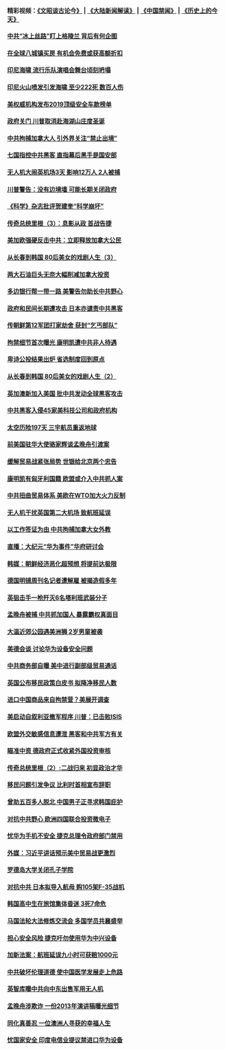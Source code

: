 #### 精彩视频：[《文昭谈古论今》](https://github.com/gfw-breaker/wenzhao/blob/master/README.md?t=12231831) | [《大陆新闻解读》](https://github.com/gfw-breaker/ntdtv-comedy/blob/master/README.md?t=12231831) | [《中国禁闻》](https://github.com/gfw-breaker/ntdtv-news/blob/master/README.md?t=12231831) | [《历史上的今天》](https://github.com/gfw-breaker/today-in-history/blob/master/README.md?t=12231831) 

#### [中共“冰上丝路”盯上格陵兰 背后有何企图](../pages/nsc418/n10926007.md?t=12231831) 

#### [在全球八城镇买房 有机会免费或获高额折扣](../pages/nsc418/n10927163.md?t=12231831) 

#### [印尼海啸 流行乐队演唱会舞台顷刻坍塌](../pages/nsc418/n10927974.md?t=12231831) 

#### [印尼火山喷发引发海啸 至少222死 数百人伤](../pages/nsc418/n10927495.md?t=12231831) 

#### [美权威机构发布2019顶级安全车款榜单](../pages/nsc418/n10927038.md?t=12231831) 

#### [政府关门 川普取消赴海湖山庄度圣诞](../pages/nsc418/n10927613.md?t=12231831) 

#### [中共拘捕加拿大人 引外界关注“禁止出境”](../pages/nsc418/n10927145.md?t=12231831) 

#### [七国指控中共黑客 直指幕后黑手是国安部](../pages/nsc418/n10927012.md?t=12231831) 

#### [无人机大闹英机场3天 影响12万人 2人被捕](../pages/nsc418/n10926742.md?t=12231831) 

#### [川普警告：没有边境墙 可能长期关闭政府](../pages/nsc418/n10926277.md?t=12231831) 

#### [《科学》杂志批评贺建奎“科学崩坏”](../pages/nsc418/n10925960.md?t=12231831) 

#### [传奇总统里根（3）：息影从政 首战告捷](../pages/nsc418/n10925669.md?t=12231831) 

#### [美加欧强硬反击中共：立即释放加拿大公民](../pages/nsc418/n10925745.md?t=12231831) 

#### [从长春到韩国 80后美女的戏剧人生（3）](../pages/nsc418/n10923009.md?t=12231831) 

#### [两大石油巨头无奈大幅削减加拿大投资](../pages/nsc418/n10925542.md?t=12231831) 

#### [多边银行帮一带一路 美警告勿助长中共野心](../pages/nsc418/n10925309.md?t=12231831) 

#### [政府和民间长期遭攻击 日本亦谴责中共黑客](../pages/nsc418/n10924008.md?t=12231831) 

#### [传朝鲜第12军团打家劫舍 获封“乞丐部队”](../pages/nsc418/n10924553.md?t=12231831) 

#### [拘禁细节首次曝光 康明凯遭中共非人待遇](../pages/nsc418/n10924051.md?t=12231831) 

#### [卑诗公投结果出炉 省选制度回到原点](../pages/nsc418/n10924449.md?t=12231831) 

#### [从长春到韩国 80后美女的戏剧人生（2）](../pages/nsc418/n10916777.md?t=12231831) 

#### [英加澳新加入美国 批中共发动全球黑客攻击](../pages/nsc418/n10923357.md?t=12231831) 

#### [中共黑客入侵45家美科技公司和政府机构](../pages/nsc418/n10923136.md?t=12231831) 

#### [太空历险197天 三宇航员重返地球](../pages/nsc418/n10922909.md?t=12231831) 

#### [前美国驻华大使骆家辉谈孟晚舟引渡案](../pages/nsc418/n10923038.md?t=12231831) 

#### [缓解贸易战紧张局势 世银给北京两个忠告](../pages/nsc418/n10923048.md?t=12231831) 

#### [康明凯有匈牙利国籍 欧盟或介入中共抓人案](../pages/nsc418/n10922924.md?t=12231831) 

#### [中共扭曲贸易体系 美欧在WTO加大火力反制](../pages/nsc418/n10922906.md?t=12231831) 

#### [无人机干扰英国第二大机场 致航班延误](../pages/nsc418/n10922740.md?t=12231831) 

#### [以工作签证为由 中共拘捕加拿大女外教](../pages/nsc418/n10922534.md?t=12231831) 

#### [直播：大纪元“华为事件”华府研讨会](../pages/nsc418/n10921256.md?t=12231831) 

#### [韩媒：朝鲜经济恶化超预想 将提前达极限](../pages/nsc418/n10921675.md?t=12231831) 

#### [德国明镜周刊名记者遭解雇 被揭造假多年](../pages/nsc418/n10922296.md?t=12231831) 

#### [英狙击手一枪歼灭6名塔利班武装分子](../pages/nsc418/n10921949.md?t=12231831) 

#### [孟晚舟被捕 中共抓加国人 暴露霸权真面目](../pages/nsc418/n10921038.md?t=12231831) 

#### [大温近郊公园遇美洲狮 2岁男童被袭](../pages/nsc418/n10921281.md?t=12231831) 

#### [美德会谈 讨论华为设备安全问题](../pages/nsc418/n10921303.md?t=12231831) 

#### [中共商务部自曝 美中进行副部级贸易通话](../pages/nsc418/n10920635.md?t=12231831) 

#### [英国公布移民政策白皮书 拟降净移民人数](../pages/nsc418/n10920597.md?t=12231831) 

#### [进口中国商品来自拘禁营？美展开调查](../pages/nsc418/n10920326.md?t=12231831) 

#### [美启动自叙利亚撤军程序 川普：已击败ISIS](../pages/nsc418/n10920579.md?t=12231831) 

#### [欧盟外交敏感信息遭泄 黑客和中共军方有关](../pages/nsc418/n10920529.md?t=12231831) 

#### [瞄准中资 德政府正式收紧外国投资审核](../pages/nsc418/n10920547.md?t=12231831) 

#### [传奇总统里根（2）:二战归来 初显政治才华](../pages/nsc418/n10919484.md?t=12231831) 

#### [移民问题引发争议 比利时首相宣布辞职](../pages/nsc418/n10919907.md?t=12231831) 

#### [曾助五百多人脱北 中国男子正寻求韩国庇护](../pages/nsc418/n10919978.md?t=12231831) 

#### [对抗中共野心 欧洲四国联合投资微电子](../pages/nsc418/n10918997.md?t=12231831) 

#### [忧华为手机不安全 捷克总理令政府部门禁用](../pages/nsc418/n10918771.md?t=12231831) 

#### [外媒：习近平讲话预示美中贸易战更激烈](../pages/nsc418/n10918487.md?t=12231831) 

#### [罗德岛大学关闭孔子学院](../pages/nsc418/n10918386.md?t=12231831) 

#### [对抗中共 日本拟导入航母 购105架F-35战机](../pages/nsc418/n10917626.md?t=12231831) 

#### [韩国高中生在旅馆集体昏迷 3死7命危](../pages/nsc418/n10917805.md?t=12231831) 

#### [马国法轮大法修炼交流会 多国学员共襄盛举](../pages/nsc418/n10916286.md?t=12231831) 

#### [担心安全风险 捷克吁勿使用华为中兴设备](../pages/nsc418/n10916667.md?t=12231831) 

#### [加新法案：航班延误九小时可获赔1000元](../pages/nsc418/n10917325.md?t=12231831) 

#### [中共破坏伦理道德 使中国医学发展走上危路](../pages/nsc418/n10916806.md?t=12231831) 

#### [英智库曝中共向中东出售军用无人机](../pages/nsc418/n10916426.md?t=12231831) 

#### [孟晚舟涉欺诈 一份2013年演讲稿曝光细节](../pages/nsc418/n10916405.md?t=12231831) 

#### [同化真善忍 一位澳洲人寻获的幸福人生](../pages/nsc418/n10916061.md?t=12231831) 

#### [忧国家安全 印度电信业提议禁进口华为设备](../pages/nsc418/n10916414.md?t=12231831) 

